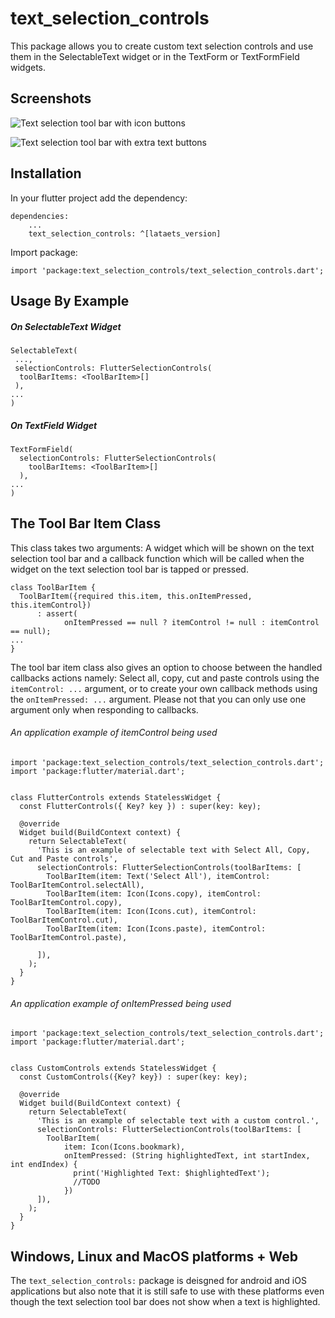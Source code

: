 # text_selection_controls

This package allows you to create custom text selection controls and use them in the SelectableText widget or in the TextForm or TextFormField widgets.


## Screenshots

![Text selection tool bar with icon buttons](https://github.com/moneyeSir/flutter_text_selection_controls/blob/master/screenshots/android-screenshots-icons.png)

![Text selection tool bar with extra text buttons](https://github.com/moneyeSir/flutter_text_selection_controls/blob/master/screenshots/iPhone-11-2021-09-03-extra-texts.png)


## Installation

In your flutter project add the dependency:
```
dependencies:
    ...
    text_selection_controls: ^[lataets_version]
```

Import package:
```
import 'package:text_selection_controls/text_selection_controls.dart';
```

## Usage By Example

##### On SelectableText Widget
```
SelectableText(
 ...,
 selectionControls: FlutterSelectionControls(
  toolBarItems: <ToolBarItem>[]
 ),
...
)
```
##### On TextField Widget
```
TextFormField(
  selectionControls: FlutterSelectionControls(
    toolBarItems: <ToolBarItem>[]
  ),
...
)
```
## The Tool Bar Item Class

This class takes two arguments: A widget which will be shown on the text selection tool bar and a callback function which will be called when the widget on the text selection tool bar is tapped or pressed. 
```
class ToolBarItem {
  ToolBarItem({required this.item, this.onItemPressed, this.itemControl})
      : assert(
            onItemPressed == null ? itemControl != null : itemControl == null);
...
}
```

The tool bar item class also gives an option to choose between the handled callbacks actions namely: Select all, copy, cut and paste controls using the ```itemControl: ...``` argument, or to create your own callback methods using the ```onItemPressed: ...``` argument. Please not that you can only use one argument only when responding to callbacks.

###### An application example of itemControl being used

```
import 'package:text_selection_controls/text_selection_controls.dart';
import 'package:flutter/material.dart';


class FlutterControls extends StatelessWidget {
  const FlutterControls({ Key? key }) : super(key: key);

  @override
  Widget build(BuildContext context) {
    return SelectableText(
      'This is an example of selectable text with Select All, Copy, Cut and Paste controls',
      selectionControls: FlutterSelectionControls(toolBarItems: [
        ToolBarItem(item: Text('Select All'), itemControl: ToolBarItemControl.selectAll),
        ToolBarItem(item: Icon(Icons.copy), itemControl: ToolBarItemControl.copy),
        ToolBarItem(item: Icon(Icons.cut), itemControl: ToolBarItemControl.cut),
        ToolBarItem(item: Icon(Icons.paste), itemControl: ToolBarItemControl.paste),

      ]),
    );
  }
}
```


###### An application example of onItemPressed being used
```
import 'package:text_selection_controls/text_selection_controls.dart';
import 'package:flutter/material.dart';


class CustomControls extends StatelessWidget {
  const CustomControls({Key? key}) : super(key: key);

  @override
  Widget build(BuildContext context) {
    return SelectableText(
      'This is an example of selectable text with a custom control.',
      selectionControls: FlutterSelectionControls(toolBarItems: [
        ToolBarItem(
            item: Icon(Icons.bookmark),
            onItemPressed: (String highlightedText, int startIndex, int endIndex) {
              print('Highlighted Text: $highlightedText');
              //TODO 
            })
      ]),
    );
  }
}

```

## Windows, Linux and MacOS platforms + Web

The ```text_selection_controls:``` package is deisgned for android and iOS applications but also note that it is still safe to use with these platforms even though the text selection tool bar does not show when a text is highlighted. 

